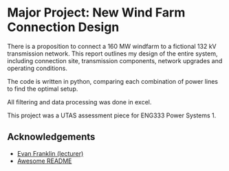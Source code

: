 # Major Project: New Wind Farm Connection Design

There is a proposition to connect a 160 MW windfarm to a fictional 132 kV transmission network. This report outlines my design of the entire system, including connection site, transmission components, 
network upgrades and operating conditions.

The code is written in python, comparing each combination of power lines to find the optimal setup.

All filtering and data processing was done in excel.

This project was a UTAS assessment piece for ENG333 Power Systems 1.


## Acknowledgements

 - [Evan Franklin (lecturer)](https://www.utas.edu.au/profiles/staff/engineering/evan-franklin)
 - [Awesome README](https://github.com/matiassingers/awesome-readme)
